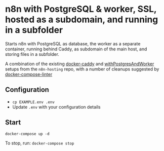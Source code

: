 # n8n with PostgreSQL & worker, SSL, hosted as a subdomain, and running in a subfolder

Starts n8n with PostgreSQL as database, the worker as a separate container,
running behind Caddy, as subdomain of the main host, and storing files in a subfolder.

A combination of the existing [docker-caddy](https://github.com/n8n-io/n8n-hosting/tree/main/docker-caddy) and [withPostgresAndWorker](https://github.com/n8n-io/n8n-hosting/tree/main/docker-compose/withPostgresAndWorker) setups from the `n8n-hosting` repo, with a number of cleanups suggested by [docker-compose-linter](https://github.com/zavoloklom/docker-compose-linter)

## Configuration

- `cp EXAMPLE.env .env`
- Update `.env` with your configuration details

## Start

`docker-compose up -d`

To stop, run: `docker-compose stop`
